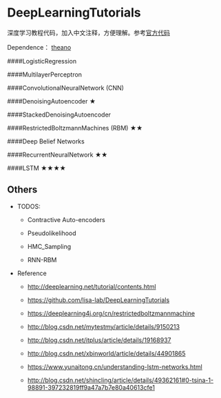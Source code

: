 # DeepLearningTutorials
深度学习教程代码，加入中文注释，方便理解。参考[官方代码](https://github.com/lisa-lab/DeepLearningTutorials)

Dependence：
[theano](http://deeplearning.net/software/theano/)


####LogisticRegression

####MultilayerPerceptron

####ConvolutionalNeuralNetwork (CNN)

####DenoisingAutoencoder                ★

####StackedDenoisingAutoencoder 

####RestrictedBoltzmannMachines (RBM)   ★★

####Deep Belief Networks

####RecurrentNeuralNetwork              ★★

####LSTM                                ★★★★


## Others
- TODOS: 
    - Contractive Auto-encoders

    - Pseudolikelihood
    
    - HMC_Sampling 
    
    - RNN-RBM

- Reference
    - http://deeplearning.net/tutorial/contents.html
    
    - https://github.com/lisa-lab/DeepLearningTutorials
    
    - https://deeplearning4j.org/cn/restrictedboltzmannmachine
    
    - http://blog.csdn.net/mytestmy/article/details/9150213
    
    - http://blog.csdn.net/itplus/article/details/19168937
    
    - http://blog.csdn.net/xbinworld/article/details/44901865
    
    - https://www.yunaitong.cn/understanding-lstm-networks.html
    
    - http://blog.csdn.net/shincling/article/details/49362161#0-tsina-1-98891-397232819ff9a47a7b7e80a40613cfe1
